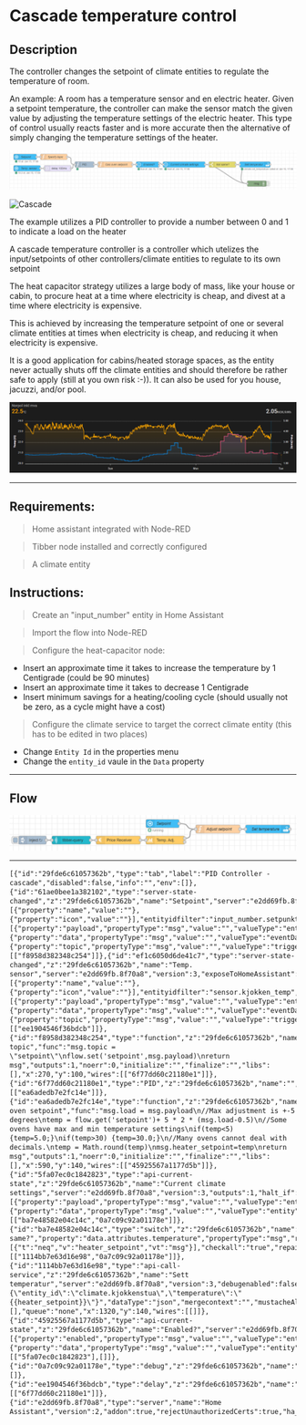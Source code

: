 # Cascade temperature control

## Description
The controller changes the setpoint of climate entities to regulate the temperature of room.

An example:
A room has a temperature sensor and en electric heater. Given a setpoint temperature, the controller can make the sensor match the given value by adjusting the temperature settings of the electric heater. This type of control usually reacts faster and is more accurate then the alternative of simply changing the temperature settings of the heater.


![cascade_flow](../images/node-ps-strategy-heat-capacitor-cascade-control.png)


![Cascade](https://deltamotion.com/support/webhelp/rmctools/Controller_Features/Control_Modes/Advanced_Control/CascadeLoop.png)

The example utilizes a PID controller to provide a number between 0 and 1 to indicate a load on the heater

 A cascade temperature controller is a controller which utelizes the input/setpoints of other controllers/climate entities to regulate to its own setpoint

The heat capacitor strategy utilizes a large body of mass, like your house or cabin, to procure heat at a time where electricity is cheap, and divest at a time where electricity is expensive.

This is achieved by increasing the temperature setpoint of one or several climate entities at times when electricity is cheap, and reducing it when electricity is expensive.

It is a good application for cabins/heated storage spaces, as the entity never actually shuts off the climate entities and should therefore be rather safe to apply (still at you own risk :-)). It can also be used for you house, jacuzzi, and/or pool.

![Temperature profile vs. cost](../images/heat-capacitor-temperatureVsPrice.png)

---
## Requirements:
> Home assistant integrated with Node-RED

> Tibber node installed and correctly configured

> A climate entity

## Instructions:
> Create an "input_number" entity in Home Assistant

> Import the flow into Node-RED

> Configure the heat-capacitor node:
  - Insert an approximate time it takes to increase the temperature by 1 Centigrade (could be 90 minutes)
  - Insert an approximate time it takes to decrease 1 Centigrade
  - Insert minimum savings for a heating/cooling cycle (should usually not be zero, as a cycle might have a cost)
> Configure the climate service to target the correct climate entity (this has to be edited in two places)
  - Change `Entity Id` in the properties menu
  - Change the `entity_id` vaule in the `Data` property

---
## Flow

![Simple example with Tibber](../images/node-ps-strategy-heat-capacitor-simple-flow-example.png)

---


```json:no-line-numbers
[{"id":"29fde6c61057362b","type":"tab","label":"PID Controller - cascade","disabled":false,"info":"","env":[]},{"id":"61ae0bee1a382102","type":"server-state-changed","z":"29fde6c61057362b","name":"Setpoint","server":"e2dd69fb.8f70a8","version":3,"exposeToHomeAssistant":false,"haConfig":[{"property":"name","value":""},{"property":"icon","value":""}],"entityidfilter":"input_number.setpunkt_temp_stue","entityidfiltertype":"exact","outputinitially":true,"state_type":"num","haltifstate":"","halt_if_type":"str","halt_if_compare":"is","outputs":1,"output_only_on_state_change":false,"for":0,"forType":"num","forUnits":"minutes","ignorePrevStateNull":false,"ignorePrevStateUnknown":false,"ignorePrevStateUnavailable":false,"ignoreCurrentStateUnknown":true,"ignoreCurrentStateUnavailable":true,"outputProperties":[{"property":"payload","propertyType":"msg","value":"","valueType":"entityState"},{"property":"data","propertyType":"msg","value":"","valueType":"eventData"},{"property":"topic","propertyType":"msg","value":"","valueType":"triggerId"}],"x":120,"y":100,"wires":[["f8958d382348c254"]]},{"id":"ef1c6050d6de41c7","type":"server-state-changed","z":"29fde6c61057362b","name":"Temp. sensor","server":"e2dd69fb.8f70a8","version":3,"exposeToHomeAssistant":false,"haConfig":[{"property":"name","value":""},{"property":"icon","value":""}],"entityidfilter":"sensor.kjokken_temp","entityidfiltertype":"exact","outputinitially":true,"state_type":"num","haltifstate":"","halt_if_type":"str","halt_if_compare":"is","outputs":1,"output_only_on_state_change":false,"for":0,"forType":"num","forUnits":"seconds","ignorePrevStateNull":false,"ignorePrevStateUnknown":false,"ignorePrevStateUnavailable":false,"ignoreCurrentStateUnknown":true,"ignoreCurrentStateUnavailable":true,"outputProperties":[{"property":"payload","propertyType":"msg","value":"","valueType":"entityState"},{"property":"data","propertyType":"msg","value":"","valueType":"eventData"},{"property":"topic","propertyType":"msg","value":"","valueType":"triggerId"}],"x":130,"y":160,"wires":[["ee1904546f36bdcb"]]},{"id":"f8958d382348c254","type":"function","z":"29fde6c61057362b","name":"Specify topic","func":"msg.topic = \"setpoint\"\nflow.set('setpoint',msg.payload)\nreturn msg","outputs":1,"noerr":0,"initialize":"","finalize":"","libs":[],"x":270,"y":100,"wires":[["6f77dd60c21180e1"]]},{"id":"6f77dd60c21180e1","type":"PID","z":"29fde6c61057362b","name":"","setpoint":"7","pb":"0.6","ti":"3600","td":"900","integral_default":0.5,"smooth_factor":"2","max_interval":"600","enable":1,"disabled_op":0,"x":430,"y":140,"wires":[["ea6adedb7e2fc14e"]]},{"id":"ea6adedb7e2fc14e","type":"function","z":"29fde6c61057362b","name":"Calc oven setpoint","func":"msg.load = msg.payload\n//Max adjustment is +-5 degrees\ntemp = flow.get('setpoint')+ 5 * 2 * (msg.load-0.5)\n//Some ovens have max and min temperature settings\nif(temp<5) {temp=5.0;}\nif(temp>30) {temp=30.0;}\n//Many ovens cannot deal with decimals.\ntemp = Math.round(temp)\nmsg.heater_setpoint=temp\nreturn msg","outputs":1,"noerr":0,"initialize":"","finalize":"","libs":[],"x":590,"y":140,"wires":[["45925567a1177d5b"]]},{"id":"5fa07ec0c1842823","type":"api-current-state","z":"29fde6c61057362b","name":"Current climate settings","server":"e2dd69fb.8f70a8","version":3,"outputs":1,"halt_if":"","halt_if_type":"str","halt_if_compare":"is","entity_id":"climate.kjokkenstua","state_type":"str","blockInputOverrides":false,"outputProperties":[{"property":"payload","propertyType":"msg","value":"","valueType":"entityState"},{"property":"data","propertyType":"msg","value":"","valueType":"entity"}],"for":0,"forType":"num","forUnits":"minutes","x":950,"y":140,"wires":[["ba7e48582e04c14c","0a7c09c92a01178e"]]},{"id":"ba7e48582e04c14c","type":"switch","z":"29fde6c61057362b","name":"Not same?","property":"data.attributes.temperature","propertyType":"msg","rules":[{"t":"neq","v":"heater_setpoint","vt":"msg"}],"checkall":"true","repair":false,"outputs":1,"x":1150,"y":140,"wires":[["1114bb7e63d16e98","0a7c09c92a01178e"]]},{"id":"1114bb7e63d16e98","type":"api-call-service","z":"29fde6c61057362b","name":"Sett temperatur","server":"e2dd69fb.8f70a8","version":3,"debugenabled":false,"service_domain":"climate","service":"set_temperature","entityId":"climate.kjokkenstua","data":"{\"entity_id\":\"climate.kjokkenstua\",\"temperature\":\"{{heater_setpoint}}\"}","dataType":"json","mergecontext":"","mustacheAltTags":false,"outputProperties":[],"queue":"none","x":1320,"y":140,"wires":[[]]},{"id":"45925567a1177d5b","type":"api-current-state","z":"29fde6c61057362b","name":"Enabled?","server":"e2dd69fb.8f70a8","version":3,"outputs":2,"halt_if":"true","halt_if_type":"bool","halt_if_compare":"is","entity_id":"input_boolean.varmeregulering_stue","state_type":"habool","blockInputOverrides":false,"outputProperties":[{"property":"enabled","propertyType":"msg","value":"","valueType":"entityState"},{"property":"data","propertyType":"msg","value":"","valueType":"entity"}],"for":0,"forType":"num","forUnits":"minutes","x":760,"y":140,"wires":[["5fa07ec0c1842823"],[]]},{"id":"0a7c09c92a01178e","type":"debug","z":"29fde6c61057362b","name":"","active":false,"tosidebar":true,"console":false,"tostatus":false,"complete":"true","targetType":"full","statusVal":"","statusType":"auto","x":1330,"y":240,"wires":[]},{"id":"ee1904546f36bdcb","type":"delay","z":"29fde6c61057362b","name":"","pauseType":"delay","timeout":"100","timeoutUnits":"milliseconds","rate":"1","nbRateUnits":"1","rateUnits":"second","randomFirst":"1","randomLast":"5","randomUnits":"seconds","drop":false,"allowrate":false,"outputs":1,"x":290,"y":160,"wires":[["6f77dd60c21180e1"]]},{"id":"e2dd69fb.8f70a8","type":"server","name":"Home Assistant","version":2,"addon":true,"rejectUnauthorizedCerts":true,"ha_boolean":"y|yes|true|on|home|open","connectionDelay":false,"cacheJson":true,"heartbeat":true,"heartbeatInterval":"30"}]